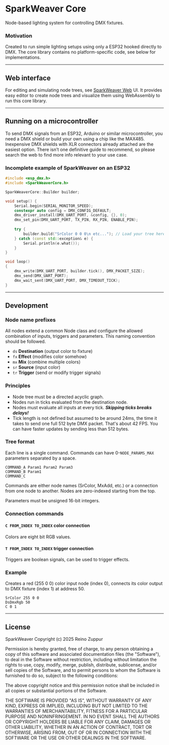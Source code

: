 # SparkWeaver Core

Node-based lighting system for controlling DMX fixtures.

### Motivation

Created to run simple lighting setups using only a ESP32 hooked directly to DMX. The core library contains no platform-specific code, see below for implementations.

---

## Web interface

For editing and simulating node trees, see [SparkWeaver Web](https://github.com/rzuppur/sparkweaver.web) UI. It provides easy editor to create node trees and visualize them using WebAssembly to run this core library.

---

## Running on a microcontroller

To send DMX signals from an ESP32, Arduino or similar microcontroller, you need a DMX shield or build your own using a chip like the MAX485. Inexpensive DMX shields with XLR connectors already attached are the easiest option. There isn’t one definitive guide to recommend, so please search the web to find more info relevant to your use case.

### Incomplete example of SparkWeaver on an ESP32

```c++
#include <esp_dmx.h>
#include <SparkWeaverCore.h>

SparkWeaverCore::Builder builder;

void setup() {
    Serial.begin(SERIAL_MONITOR_SPEED);
    constexpr auto config = DMX_CONFIG_DEFAULT;
    dmx_driver_install(DMX_UART_PORT, &config, {}, 0);
    dmx_set_pin(DMX_UART_PORT, TX_PIN, RX_PIN, ENABLE_PIN);
    
    try {
        builder.build("SrColor 0 0 0\n etc..."); // Load your tree here
    } catch (const std::exception& e) {
        Serial.println(e.what());
    }
}

void loop()
{
    dmx_write(DMX_UART_PORT, builder.tick(), DMX_PACKET_SIZE);
    dmx_send(DMX_UART_PORT);
    dmx_wait_sent(DMX_UART_PORT, DMX_TIMEOUT_TICK);
}

```

---

## Development

### Node name prefixes

All nodes extend a common Node class and configure the allowed combination of inputs, triggers and parameters. This naming convention should be followed.

- `ds` **Destination** (output color to fixture)
- `fx` **Effect** (modifies color somehow)
- `mx` **Mix** (combine multiple colors)
- `sr` **Source** (input color)
- `tr` **Trigger** (send or modify trigger signals)

### Principles

- Node tree must be a directed acyclic graph.
- Nodes run in ticks evaluated from the destination node.
- Nodes must evaluate all inputs at every tick. **_Skipping ticks breaks delays!_**
- Tick length is not defined but assumed to be around 24ms, the time it takes to send one full 512 byte DMX packet. That's about 42 FPS. You can have faster updates by sending less than 512 bytes.

### Tree format

Each line is a single command. Commands can have 0-`NODE_PARAMS_MAX` parameters separated by a space.

```
COMMAND_A Param1 Param2 Param3
COMMAND_B Param1
COMMAND_C
```

Commands are either node names (SrColor, MxAdd, etc.) or a connection from one node to another. Nodes are zero-indexed starting from the top.

Parameters must be unsigned 16-bit integers.

### Connection commands

#### **`C FROM_INDEX TO_INDEX`** color connection

Colors are eight bit RGB values.

#### **`T FROM_INDEX TO_INDEX`** trigger connection

Triggers are boolean signals, can be used to trigger effects.

### Example

Creates a red (255 0 0) color input node (index 0), connects its color output to DMX fixture (index 1) at address 50.

```
SrColor 255 0 0
DsDmxRgb 50
C 0 1
```

---

## License

SparkWeaver Copyright (c) 2025 Reino Zuppur

Permission is hereby granted, free of charge, to any person obtaining a copy
of this software and associated documentation files (the "Software"), to deal
in the Software without restriction, including without limitation the rights
to use, copy, modify, merge, publish, distribute, sublicense, and/or sell
copies of the Software, and to permit persons to whom the Software is
furnished to do so, subject to the following conditions:

The above copyright notice and this permission notice shall be included in all
copies or substantial portions of the Software.

THE SOFTWARE IS PROVIDED "AS IS", WITHOUT WARRANTY OF ANY KIND, EXPRESS OR
IMPLIED, INCLUDING BUT NOT LIMITED TO THE WARRANTIES OF MERCHANTABILITY,
FITNESS FOR A PARTICULAR PURPOSE AND NONINFRINGEMENT. IN NO EVENT SHALL THE
AUTHORS OR COPYRIGHT HOLDERS BE LIABLE FOR ANY CLAIM, DAMAGES OR OTHER
LIABILITY, WHETHER IN AN ACTION OF CONTRACT, TORT OR OTHERWISE, ARISING FROM,
OUT OF OR IN CONNECTION WITH THE SOFTWARE OR THE USE OR OTHER DEALINGS IN THE
SOFTWARE.
